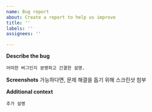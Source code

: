 ```yaml
---
name: Bug report
about: Create a report to help us improve
title: ''
labels: ''
assignees: ''

---
```


**Describe the bug**
```
어떠한 버그인지 분명하고 간결한 설명.
```
**Screenshots**
가능하다면, 문제 해결을 돕기 위해 스크린샷 첨부

**Additional context**
```
추가 설명
```

